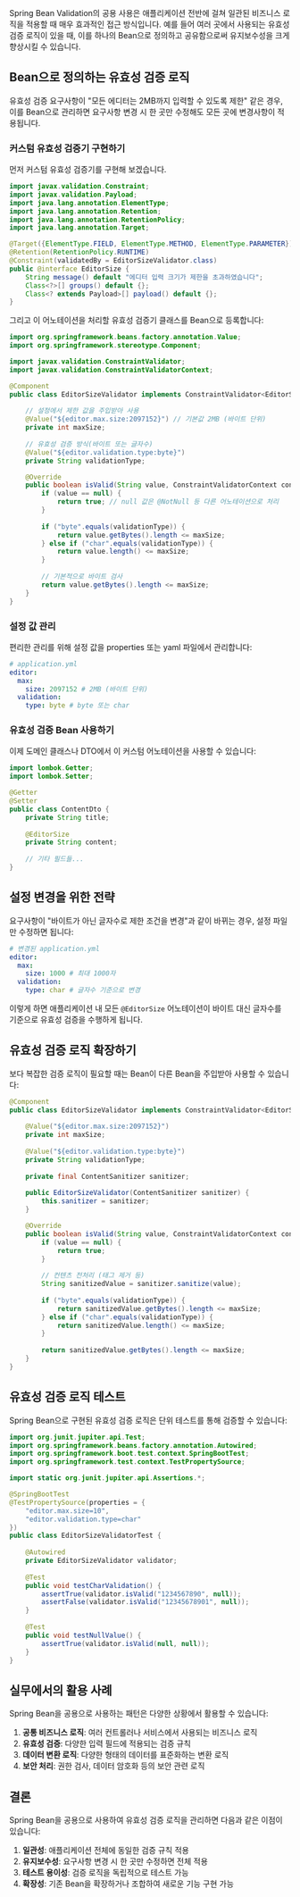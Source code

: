 
Spring Bean Validation의 공용 사용은 애플리케이션 전반에 걸쳐 일관된 비즈니스 로직을 적용할 때 매우 효과적인 접근 방식입니다. 예를 들어 여러 곳에서 사용되는 유효성 검증 로직이 있을 때, 이를 하나의 Bean으로 정의하고 공유함으로써 유지보수성을 크게 향상시킬 수 있습니다.

## Bean으로 정의하는 유효성 검증 로직

유효성 검증 요구사항이 "모든 에디터는 2MB까지 입력할 수 있도록 제한" 같은 경우, 이를 Bean으로 관리하면 요구사항 변경 시 한 곳만 수정해도 모든 곳에 변경사항이 적용됩니다.

### 커스텀 유효성 검증기 구현하기

먼저 커스텀 유효성 검증기를 구현해 보겠습니다.

```java
import javax.validation.Constraint;
import javax.validation.Payload;
import java.lang.annotation.ElementType;
import java.lang.annotation.Retention;
import java.lang.annotation.RetentionPolicy;
import java.lang.annotation.Target;

@Target({ElementType.FIELD, ElementType.METHOD, ElementType.PARAMETER})
@Retention(RetentionPolicy.RUNTIME)
@Constraint(validatedBy = EditorSizeValidator.class)
public @interface EditorSize {
    String message() default "에디터 입력 크기가 제한을 초과하였습니다";
    Class<?>[] groups() default {};
    Class<? extends Payload>[] payload() default {};
}
```

그리고 이 어노테이션을 처리할 유효성 검증기 클래스를 Bean으로 등록합니다:

```java
import org.springframework.beans.factory.annotation.Value;
import org.springframework.stereotype.Component;

import javax.validation.ConstraintValidator;
import javax.validation.ConstraintValidatorContext;

@Component
public class EditorSizeValidator implements ConstraintValidator<EditorSize, String> {
    
    // 설정에서 제한 값을 주입받아 사용
    @Value("${editor.max.size:2097152}") // 기본값 2MB (바이트 단위)
    private int maxSize;
    
    // 유효성 검증 방식(바이트 또는 글자수)
    @Value("${editor.validation.type:byte}")
    private String validationType;

    @Override
    public boolean isValid(String value, ConstraintValidatorContext context) {
        if (value == null) {
            return true; // null 값은 @NotNull 등 다른 어노테이션으로 처리
        }
        
        if ("byte".equals(validationType)) {
            return value.getBytes().length <= maxSize;
        } else if ("char".equals(validationType)) {
            return value.length() <= maxSize;
        }
        
        // 기본적으로 바이트 검사
        return value.getBytes().length <= maxSize;
    }
}
```

### 설정 값 관리

편리한 관리를 위해 설정 값을 properties 또는 yaml 파일에서 관리합니다:

```yaml
# application.yml
editor:
  max:
    size: 2097152 # 2MB (바이트 단위)
  validation:
    type: byte # byte 또는 char
```

### 유효성 검증 Bean 사용하기

이제 도메인 클래스나 DTO에서 이 커스텀 어노테이션을 사용할 수 있습니다:

```java
import lombok.Getter;
import lombok.Setter;

@Getter
@Setter
public class ContentDto {
    private String title;
    
    @EditorSize
    private String content;
    
    // 기타 필드들...
}
```

## 설정 변경을 위한 전략

요구사항이 "바이트가 아닌 글자수로 제한 조건을 변경"과 같이 바뀌는 경우, 설정 파일만 수정하면 됩니다:

```yaml
# 변경된 application.yml
editor:
  max:
    size: 1000 # 최대 1000자
  validation:
    type: char # 글자수 기준으로 변경
```

이렇게 하면 애플리케이션 내 모든 `@EditorSize` 어노테이션이 바이트 대신 글자수를 기준으로 유효성 검증을 수행하게 됩니다.

## 유효성 검증 로직 확장하기

보다 복잡한 검증 로직이 필요할 때는 Bean이 다른 Bean을 주입받아 사용할 수 있습니다:

```java
@Component
public class EditorSizeValidator implements ConstraintValidator<EditorSize, String> {
    
    @Value("${editor.max.size:2097152}")
    private int maxSize;
    
    @Value("${editor.validation.type:byte}")
    private String validationType;
    
    private final ContentSanitizer sanitizer;
    
    public EditorSizeValidator(ContentSanitizer sanitizer) {
        this.sanitizer = sanitizer;
    }

    @Override
    public boolean isValid(String value, ConstraintValidatorContext context) {
        if (value == null) {
            return true;
        }
        
        // 컨텐츠 전처리 (태그 제거 등)
        String sanitizedValue = sanitizer.sanitize(value);
        
        if ("byte".equals(validationType)) {
            return sanitizedValue.getBytes().length <= maxSize;
        } else if ("char".equals(validationType)) {
            return sanitizedValue.length() <= maxSize;
        }
        
        return sanitizedValue.getBytes().length <= maxSize;
    }
}
```

## 유효성 검증 로직 테스트

Spring Bean으로 구현된 유효성 검증 로직은 단위 테스트를 통해 검증할 수 있습니다:

```java
import org.junit.jupiter.api.Test;
import org.springframework.beans.factory.annotation.Autowired;
import org.springframework.boot.test.context.SpringBootTest;
import org.springframework.test.context.TestPropertySource;

import static org.junit.jupiter.api.Assertions.*;

@SpringBootTest
@TestPropertySource(properties = {
    "editor.max.size=10",
    "editor.validation.type=char"
})
public class EditorSizeValidatorTest {
    
    @Autowired
    private EditorSizeValidator validator;
    
    @Test
    public void testCharValidation() {
        assertTrue(validator.isValid("1234567890", null));
        assertFalse(validator.isValid("12345678901", null));
    }
    
    @Test
    public void testNullValue() {
        assertTrue(validator.isValid(null, null));
    }
}
```

## 실무에서의 활용 사례

Spring Bean을 공용으로 사용하는 패턴은 다양한 상황에서 활용할 수 있습니다:

1. **공통 비즈니스 로직**: 여러 컨트롤러나 서비스에서 사용되는 비즈니스 로직
2. **유효성 검증**: 다양한 입력 필드에 적용되는 검증 규칙
3. **데이터 변환 로직**: 다양한 형태의 데이터를 표준화하는 변환 로직
4. **보안 처리**: 권한 검사, 데이터 암호화 등의 보안 관련 로직

## 결론

Spring Bean을 공용으로 사용하여 유효성 검증 로직을 관리하면 다음과 같은 이점이 있습니다:

1. **일관성**: 애플리케이션 전체에 동일한 검증 규칙 적용
2. **유지보수성**: 요구사항 변경 시 한 곳만 수정하면 전체 적용
3. **테스트 용이성**: 검증 로직을 독립적으로 테스트 가능
4. **확장성**: 기존 Bean을 확장하거나 조합하여 새로운 기능 구현 가능
